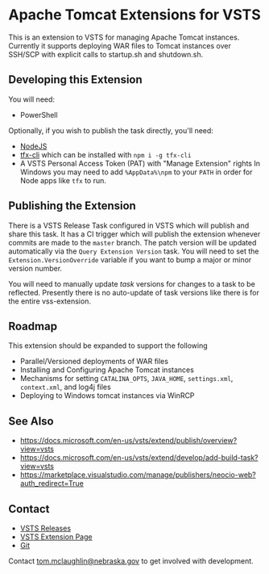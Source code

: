 # Apache Tomcat Extensions for VSTS 
This is an extension to VSTS for managing Apache Tomcat instances.  Currently it supports deploying WAR files to Tomcat instances over SSH/SCP with explicit calls to startup.sh and shutdown.sh.

## Developing this Extension
You will need: 
* PowerShell

Optionally, if you wish to publish the task directly, you'll need:
* [NodeJS](https://nodejs.org)
* [tfx-cli](https://docs.microsoft.com/en-us/vsts/extend/publish/command-line?view=vsts) which can be installed with `npm i -g tfx-cli`
* A VSTS Personal Access Token (PAT) with "Manage Extension" rights 
In Windows you may need to add `%AppData%\npm` to your `PATH` in order for Node apps like `tfx` to run.

## Publishing the Extension
There is a VSTS Release Task configured in VSTS which will publish and share this task.  It has a CI trigger which will publish the extension whenever commits are made to the `master` branch.  The patch version will be updated automatically via the `Query Extension Version` task.  You will need to set the `Extension.VersionOverride` variable if you want to bump a major or minor version number.

You will need to manually update *task* versions for changes to a task to be reflected.  Presently there is no auto-update of task versions like there is for the entire vss-extension.

## Roadmap
This extension should be expanded to support the following

* Parallel/Versioned deployments of WAR files
* Installing and Configuring Apache Tomcat instances
* Mechanisms for setting `CATALINA_OPTS`, `JAVA_HOME`, `settings.xml`, `context.xml`, and log4j files
* Deploying to Windows tomcat instances via WinRCP

## See Also
* https://docs.microsoft.com/en-us/vsts/extend/publish/overview?view=vsts
* https://docs.microsoft.com/en-us/vsts/extend/develop/add-build-task?view=vsts
* https://marketplace.visualstudio.com/manage/publishers/neocio-web?auth_redirect=True

## Contact
* [VSTS Releases](https://neocio.visualstudio.com/ocio-vsts-extensions/_release)
* [VSTS Extension Page](https://marketplace.visualstudio.com/items?itemName=neocio-web.apache-tomcat-extensions)
* [Git](https://neocio.visualstudio.com/ocio-vsts-extensions/_git/ocio-vsts-extensions)

Contact tom.mclaughlin@nebraska.gov to get involved with development.

